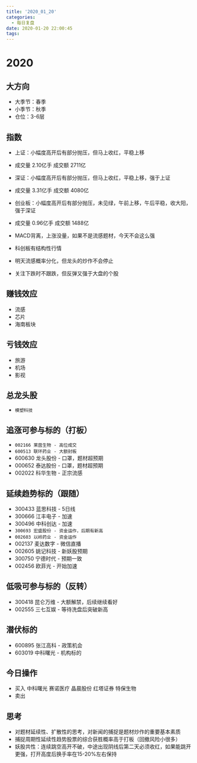 ```yaml
---
title: '2020_01_20'
categories:
  - 每日复盘
date: 2020-01-20 22:00:45
tags:
---
```

# 2020

## 大方向
* 大季节：春季
* 小季节：秋季
* 仓位：3-6层

## 指数
* 上证：小幅度高开后有部分抛压，但马上收红，平稳上移
* 成交量 2.10亿手 成交额 2711亿

* 深证：小幅度高开后有部分抛压，但马上收红，平稳上移，强于上证
* 成交量 3.31亿手 成交额 4080亿

* 创业板：小幅度高开后有部分抛压，未见绿，午前上移，午后平稳，收大阳，强于深证
* 成交量 0.96亿手 成交额 1488亿

* MACD背离，上涨没量，如果不是流感题材，今天不会这么强
* 科创板有结构性行情
* 明天流感概率分化，但龙头的炒作不会停止
* 关注下跌时不跟跌，但反弹又强于大盘的个股

## 赚钱效应
* 流感
* 芯片
* 海南板块

## 亏钱效应
* 旅游
* 机场
* 影视

## 总龙头股
* `模塑科技`

## 追涨可参与标的（打板）
* `002166 莱茵生物 - 高位成交`
* `600513 联环药业 - 大额封板`
* 600630 龙头股份 - 口罩，题材超预期
* 000652 泰达股份 - 口罩，题材超预期
* 002022 科华生物 - 正宗流感

## 延续趋势标的（跟随）
* 300433 蓝思科技 - 5日线
* 300666 江丰电子 - 加速
* 300496 中科创达 - 加速
* `300693 宏盛股份 - 资金运作，后期有新高`
* `002603 以岭药业 - 资金运作`
* 002137 麦达数字 - 微信直播
* 002605 姚记科技 - 新妖股预期
* 300750 宁德时代 - 预期一致
* 002456 欧菲光 - 开始加速

## 低吸可参与标的（反转）
* 300418 昆仑万维 - 大额解禁，后续继续看好
* 002555 三七互娱 - 等待洗盘后突破新高

## 潜伏标的
* 600895 张江高科 - 政策机会
* 603019 中科曙光 - 机构标的

## 今日操作
* 买入 中科曙光 赛诺医疗 晶晨股份 红塔证券 特保生物
* 卖出 

## 思考
* 对题材延续性、扩散性的思考，对新闻的捕捉是题材炒作的重要基本素质
* 捕捉周期性延续性趋势股票的综合获胜概率高于打板（回撤风险小很多）
* 妖股共性：连续跳空高开不破，中途出现阴线后第二天必须收红，如果能跳开更强，打开高度后换手率在15-20%左右保持